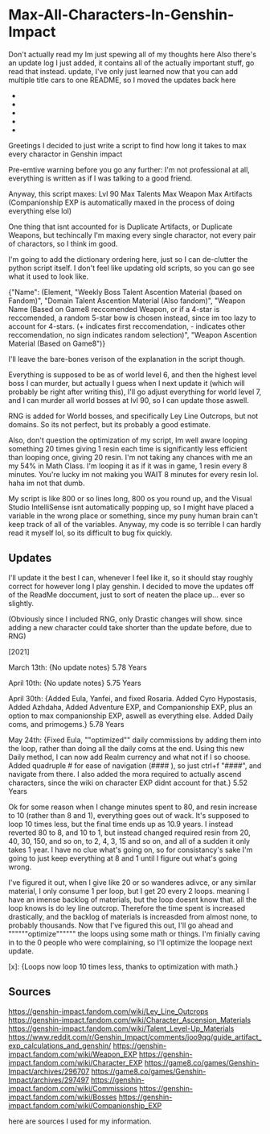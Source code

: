 # Max-All-Characters-In-Genshin-Impact

Don't actually read my Im just spewing all of my thoughts here
Also there's an update log I just added, it contains all of the actually important stuff, go read that instead.
update, I've only just learned now that you can add multiple title cars to one README, so I moved the updates back here

-
-
-
-
-


Greetings I decided to just write a script to find how long it takes to max every charactor in Genshin impact

Pre-emtive warning before you go any further:
I'm not professional at all, everything is written as if I was talking to a good friend.

Anyway, this script maxes:
Lvl 90
Max Talents
Max Weapon
Max Artifacts
(Companionship EXP is automatically maxed in the process of doing everything else lol)

One thing that isnt accounted for is Duplicate Artifacts, or Duplicate Weapons, but techincally I'm maxing every single charactor, not every pair of charactors, so I think im good.

I'm going to add the dictionary ordering here, just so I can de-clutter the python script itself. I don't feel like updating old scripts, so you can go see what it used to look like.

{"Name": (Element, "Weekly Boss Talent Ascention Material (based on Fandom)", "Domain Talent Ascention Material (Also fandom)", "Weapon Name (Based on Game8 reccomended Weapon, or if a 4-star is reccomended, a random 5-star bow is chosen instead, since im too lazy to account for 4-stars. (+ indicates first reccomendation, - indicates other reccomendation, no sign indicates random selection)", "Weapon Ascention Material (Based on Game8")}


I'll leave the bare-bones verison of the explanation in the script though.

Everything is supposed to be as of world level 6, and then the highest level boss I can murder, but actually I guess when I next update it (which will probably be right after writing this), I'll go adjust everything for world level 7, and I can murder all world bosses at lvl 90, so I can update those aswell.

RNG is added for World bosses, and specifically Ley Line Outcrops, but not domains.
So its not perfect, but its probably a good estimate.

Also, don't question the optimization of my script, Im well aware looping something 20 times giving 1 resin each time is significantly less efficient than looping once, giving 20 resin. I'm not taking any chances with me an my 54% in Math Class. I'm looping it as if it was in game, 1 resin every 8 minutes.
You're lucky im not making you WAIT 8 minutes for every resin lol.
haha im not that dumb.

My script is like 800 or so lines long, 800 os you round up, and the Visual Studio IntelliSense isnt automatically popping up, so I might have placed a variable in the wrong place or something, since my puny human brain can't keep track of all of the variables. Anyway, my code is so terrible I can hardly read it myself lol, so its difficult to bug fix quickly.

## Updates
I'll update it the best I can, whenever I feel like it, so it should stay roughly correct for however long I play genshin.
I decided to move the updates off of the ReadMe doccument, just to sort of neaten the place up... ever so slightly.

(Obviously since I included RNG, only Drastic changes will show. since adding a new character could take shorter than the update before, due to RNG)





[2021]


March 13th: {No update notes} 5.78 Years


April 10th: {No update notes} 5.75 Years


April 30th: {Added Eula, Yanfei, and fixed Rosaria. Added Cyro Hypostasis, Added Azhdaha, Added Adventure EXP, and Companionship EXP, plus an option to max companionship EXP, aswell as everything else. Added Daily coms, and primogems.} 5.78 Years


May 24th: {Fixed Eula, ""optimized"" daily commissions by adding them into the loop, rather than doing all the daily coms at the end. Using this new Daily method, I can now add Realm currency and what not if I so choose. Added quadruple # for ease of navigation (#### ), so just ctrl+f "####", and navigate from there. I also added the mora required to actually ascend characters, since the wiki on character EXP didnt account for that.} 5.52 Years


Ok for some reason when I change minutes spent to 80, and resin increase to 10 (rather than 8 and 1), everything goes out of wack. It's supposed to loop 10 times less, but the final time ends up as 10.9 years. I instead reverted 80 to 8, and 10 to 1, but instead changed required resin from 20, 40, 30, 150, and so on, to 2, 4, 3, 15 and so on, and all of a sudden it only takes 1 year. I have no clue what's going on, so for consistancy's sake I'm going to just keep everything at 8 and 1 until I figure out what's going wrong.


I've figured it out, when I give like 20 or so wanderes adivce, or any similar material, I only consume 1 per loop, but I get 20 every 2 loops. meaning I have an imense backlog of materials, but the loop doesnt know that. all the loop knows is do ley line outcrop. Therefore the time spent is increased drastically, and the backlog of materials is increasded from almost none, to probably thousands. Now that I've figured this out, I'll go ahead and """"""optimize"""""" the loops using some math or things. I'm finially caving in to the 0 people who were complaining, so I'll optimize the loopage next update.


[x]: {Loops now loop 10 times less, thanks to optimization with math.}




## Sources
https://genshin-impact.fandom.com/wiki/Ley_Line_Outcrops
https://genshin-impact.fandom.com/wiki/Character_Ascension_Materials
https://genshin-impact.fandom.com/wiki/Talent_Level-Up_Materials
https://www.reddit.com/r/Genshin_Impact/comments/joo9qg/guide_artifact_exp_calculations_and_genshin/
https://genshin-impact.fandom.com/wiki/Weapon_EXP
https://genshin-impact.fandom.com/wiki/Character_EXP
https://game8.co/games/Genshin-Impact/archives/296707
https://game8.co/games/Genshin-Impact/archives/297497
https://genshin-impact.fandom.com/wiki/Commissions
https://genshin-impact.fandom.com/wiki/Bosses
https://genshin-impact.fandom.com/wiki/Companionship_EXP

here are sources I used for my information.
   
